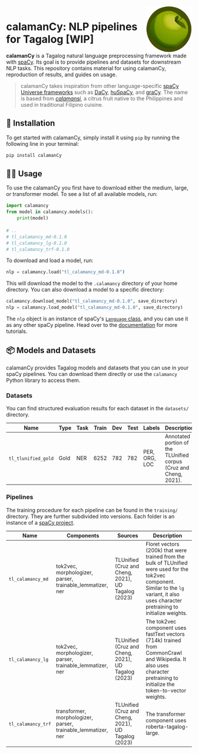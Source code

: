 <img src="logo.png" width="125" height="125" align="right" />

# calamanCy: NLP pipelines for Tagalog [WIP]

**calamanCy** is a Tagalog natural language preprocessing framework made with
[spaCy](https://spacy.io). Its goal is to provide pipelines and datasets for
downstream NLP tasks. This repository contains material for using calamanCy,
reproduction of results, and guides on usage. 

> calamanCy takes inspiration from other language-specific [spaCy Universe frameworks](https://spacy.io/universe) such as 
> [DaCy](https://github.com/centre-for-humanities-computing/DaCy), [huSpaCy](https://github.com/huspacy/huspacy),
> and [graCy](https://github.com/jmyerston/graCy). The name is based from [*calamansi*](https://en.wikipedia.org/wiki/Calamansi),
> a citrus fruit native to the Philippines and used in traditional Filipino cuisine.

## 🔧 Installation

To get started with calamanCy, simply install it using `pip` by running the
following line in your terminal:

```sh
pip install calamanCy
``` 

## 👩‍💻 Usage

To use the calamanCy you first have to download either the medium, large, or
transformer model. To see a list of all available models, run:

```python
import calamancy
from model in calamancy.models():
    print(model)

# ..
# tl_calamancy_md-0.1.0
# tl_calamancy_lg-0.1.0
# tl_calamancy_trf-0.1.0
```

To download and load a model, run:

```python
nlp = calamancy.load("tl_calamancy_md-0.1.0")
```

This will download the model to the `.calamancy` directory of your home
directory. You can also download a model to a specific directory:

```python
calamancy.download_model("tl_calamancy_md-0.1.0", save_directory)
nlp = calamancy.load_model("tl_calamancy_md-0.1.0", save_directory)
```

The `nlp` object is an instance of spaCy's [`Language`
class](https://spacy.io/api/language), and you can use it as any other spaCy
pipeline. Head over to the [documentation]() for more tutorials.

## 📦 Models and Datasets

calamanCy provides Tagalog models and datasets that you can use in your spaCy
pipelines. You can download them directly or use the `calamancy` Python library
to access them.

### Datasets

You can find structured evaluation results for each dataset in the `datasets/` directory.


| Name                | Type | Task | Train | Dev | Test | Labels        | Description                                                       |
|---------------------|------|------|-------|-----|------|---------------|-------------------------------------------------------------------|
| `tl_tlunified_gold` | Gold | NER  | 6252  | 782 | 782  | PER, ORG, LOC | Annotated portion of the TLUnified corpus (Cruz and Cheng, 2021). |

### Pipelines

The training procedure for each pipeline can be found in the `training/` directory. They are further
subdivided into versions. Each folder is an instance of a [spaCy project](https://spacy.io/usage/projects).


| Name               | Components                                                    | Sources                                             | Description                                                                                                                                                                                    |
|--------------------|---------------------------------------------------------------|-----------------------------------------------------|------------------------------------------------------------------------------------------------------------------------------------------------------------------------------------------------|
| `tl_calamancy_md`  | tok2vec, morphologizer, parser, trainable_lemmatizer, ner     | TLUnified (Cruz and Cheng, 2021), UD Tagalog (2023) | Floret vectors (200k) that were trained from the bulk of TLUnified were used for the tok2vec component. Similar to the `lg` variant, it also uses character pretraining to initialize weights. |
| `tl_calamancy_lg`  | tok2vec, morphologizer, parser, trainable_lemmatizer, ner     | TLUnified (Cruz and Cheng, 2021), UD Tagalog (2023) | The tok2vec component uses fastText vectors (714k) trained from CommonCrawl and Wikipedia. It also uses character pretraining to initialize the token-to-vector weights.                       |
| `tl_calamancy_trf` | transformer, morphologizer, parser, trainable_lemmatizer, ner | TLUnified (Cruz and Cheng, 2021), UD Tagalog (2023) | The transformer component uses roberta-tagalog-large.                                                                                                                                          |

